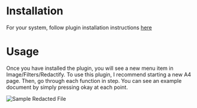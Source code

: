 Installation
============

For your system, follow plugin installation instructions [here](https://en.wikibooks.org/wiki/GIMP/Installing_Plugins)

Usage
=====
Once you have installed the plugin, you will see a new menu item in Image/Filters/Redactify.
To use this plugin, I recommend starting a new A4 page. Then, go through each function in step.
You can see an example document by simply pressing okay at each point.

![Sample Redacted File](https://imgur.com/a/z1wLXTf)
